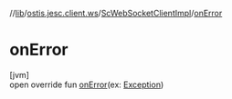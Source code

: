 //[lib](../../../index.md)/[ostis.jesc.client.ws](../index.md)/[ScWebSocketClientImpl](index.md)/[onError](on-error.md)

# onError

[jvm]\
open override fun [onError](on-error.md)(ex: [Exception](https://docs.oracle.com/javase/8/docs/api/java/lang/Exception.html))
